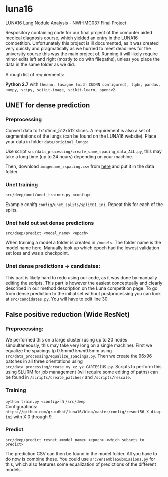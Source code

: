 # luna16
LUNA16 Lung Nodule Analysis - NWI-IMC037 Final Project 

Respository containing code for our final project of the computer aided medical diagnosis course, which yielded an entry in the LUNA16 competition. 
Unfortunately this project is ill documented, as it was created very quickly and pragmatically as we hurried to meet deadlines for the university course this was the main project of. Running it will likely require minor edits left and right (mostly to do with filepaths), unless you place the data in the same folder as we did. 

A rough list of requirements:

**Python 2.7** with `theano, lasagne (with CUDNN configured), tqdm, pandas, numpy, scipy, scikit-image, scikit-learn, opencv2`.

## UNET for dense prediction

### Preprocessing
Convert data to 1x1x1mm_512x512 slices. A requirement is also a set of segmentations of the lungs (can be found on the LUNA16 website). Place your data in folder `data/original_lungs`:


Use script `src/data_processing/create_same_spacing_data_ALL.py`, this may take a long time (up to 24 hours) depending on your machine.

Then, download `imagename_zspacing.csv` from [here](https://gzuidhof.stackstorage.com/s/qsqz9dERe7atYU5) and put it in the data folder.

### Unet training
```
src/deep/unet/unet_trainer.py <config>
```

Example conifg `config/unet_splits/split01.ini`. Repeat this for each of the splits.

### Unet held out set dense predictions
```
src/deep/predict <model_name> <epoch>
```
When training a model a  folder is created in `/models`. The folder name is the model name here. Manually look up which epoch had the lowest validation set loss and was a checkpoint.

### Unet dense predictions -> candidates:
This part is likely hard to redo using our code, as it was done by manually editing the scripts. This part is however the easiest conceptually and clearly described in our method description on the Luna competition page. To go from dense prediction to the initial set without postprocessing you can look at `src/candidates.py`. You will have to edit line 30.

## False positive reduction (Wide ResNet)

### Preprocessing:
We performed this on a large cluster (using up to 20 nodes simoultaneously, this may take very long on a single machine). First we equalize the spacings tp 0.5mm*0.5mm*0.5mm using `src/data_processing/equalize_spacings.py`.  Then we create the 96x96 patches in all three orientations using `src/data_processing/create_xy_xz_yz_CARTESIUS.py`.
Scripts to perform this using SLURM for job management (will require some editing of paths) can be found in `/scripts/create_patches/` and `/scripts/rescale`.

### Training
`python train.py <config>` in `/src/deep`  
Configurations: `https://github.com/gzuidhof/luna16/blob/master/config/resnet56_X_diag.ini`  with X 0 through 9.

### Predict

```
src/deep/predict_resnet <model_name> <epoch> <which subsets to predict>
```

The prediction CSV can then be found in the model folder. All you have to do now is combine these. You could use `src/ensembleSubmissions.py` for this, which also features some equalization of predictions of the different models.
